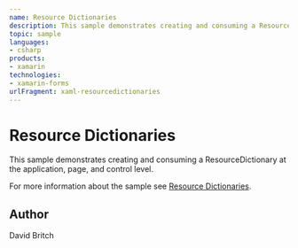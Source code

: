 ```yaml
---
name: Resource Dictionaries
description: This sample demonstrates creating and consuming a ResourceDictionary at the application, page, and control level.
topic: sample
languages:
- csharp
products:
- xamarin
technologies:
- xamarin-forms
urlFragment: xaml-resourcedictionaries
---
```

Resource Dictionaries
=====================

This sample demonstrates creating and consuming a ResourceDictionary at the application, page, and control level.

For more information about the sample see [Resource Dictionaries](http://developer.xamarin.com/guides/xamarin-forms/xaml/resource-dictionaries/).

Author
------

David Britch
